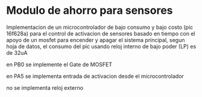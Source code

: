 
# Modulo de ahorro para sensores

Implementacion de un microcontrolador de bajo consumo y bajo costo (pic 16f628a) para el control de activacion de sensores basado en tiempo con el apoyo de un mosfet para encender y apagar el sistema principal, segun hoja de datos, el consumo del pic usando reloj interno de bajo poder (LP) es de 32uA

en PB0 se implemente el Gate de MOSFET

en PA5 se implementa entrada de activacion desde el microcontrolador

no se implementa reloj externo


